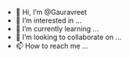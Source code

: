 - 👋 Hi, I’m @Gauravreet
- 👀 I’m interested in ...
- 🌱 I’m currently learning ...
- 💞️ I’m looking to collaborate on ...
- 📫 How to reach me ...

<!---
Gauravreet/Gauravreet is a ✨ special ✨ repository because its `README.md` (this file) appears on your GitHub profile.
You can click the Preview link to take a look at your changes.
--->
